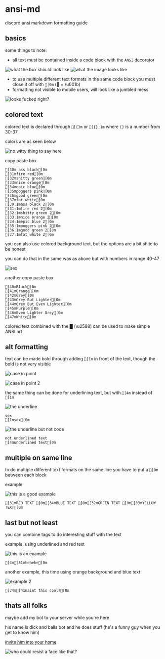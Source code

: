 # ansi-md
discord ansi markdown formatting guide

## basics

some things to note:
  - all text must be contained inside a code block with the `ANSI` decorator

![what the box should look like](https://cdn.discordapp.com/attachments/973196031158280202/973208120237105212/unknown.png)
![what the image looks like](https://cdn.discordapp.com/attachments/973196031158280202/973208158392688640/unknown.png)
  - to use multiple different text formats in the same code block you must close it off with `[0m` ( = \u001b)
  - formatting not visible to mobile users, will look like a jumbled mess

![looks fucked right?](https://cdn.discordapp.com/attachments/973196031158280202/973207697421914172/unknown.png)

## colored text

colored text is declared through `[{}m` or `[{};1m` where `{}` is a number from 30-37

colors are as seen below

![no witty thing to say here](https://cdn.discordapp.com/attachments/973196031158280202/973209632044634112/unknown.png)

copy paste box
```ansi
[30m ass black[0m
[31mfire red[0m
[32mshitty green[0m
[33mnice orange[0m
[34mepic blue[0m
[35mpoggers pink[0m
[36mgood green[0m
[37mfat white[0m
[30;1mass black 2[0m
[31;1mfire red 2[0m
[32;1mshitty green 2[0m
[33;1mnice orange 2[0m
[34;1mepic blue 2[0m
[35;1mpoggers pink 2[0m
[36;1mgood green 2[0m
[37;1mfat white 2[0m
```

you can also use colored background text, but the options are a bit shite to be honest

you can do that in the same was as above but with numbers in range 40-47

![sex](https://media.discordapp.net/attachments/973196031158280202/973209451437883422/unknown.png)

another copy paste box
```ansi
[40mBlack[0m
[41mOrange[0m
[42mGrey[0m
[43mGrey But Lighter[0m
[44mGrey But Even Lighter[0m
[45mPurple[0m
[46mEven Lighter Grey[0m
[47mWhite[0m
```

colored text combined with the █ (\u2588) can be used to make simple ANSI art

## alt formatting

text can be made bold through adding `[1m` in front of the text, though the bold is not very visible

![case in point](https://cdn.discordapp.com/attachments/973196031158280202/973211165285052456/unknown.png)

![case in point 2](https://cdn.discordapp.com/attachments/973196031158280202/973211330062479400/unknown.png)

the same thing can be done for underlining text, but with `[4m` instead of `[1m`

![the underline](https://cdn.discordapp.com/attachments/973196031158280202/973211773442355230/unknown.png)

```ansi
sex
[1msex[0m
```

![the underline but not code](https://cdn.discordapp.com/attachments/973196031158280202/973211833781596280/unknown.png)

```ansi
not underlined text
[4munderlined text[0m
```

## multiple on same line

to do multiple different text formats on the same line you have to put a `[0m` between each block

example

![this is a good example](https://cdn.discordapp.com/attachments/973196031158280202/973215877409419345/unknown.png)

```ansi
[31mRED TEXT [0m[34mBLUE TEXT [0m[32mGREEN TEXT [0m[33mYELLOW TEXT[0m
```

## last but not least

you can combine tags to do interesting stuff with the text

example, using underlined and red text

![this is an example](https://cdn.discordapp.com/attachments/973196031158280202/973212617713791056/unknown.png)

```ansi
[4m[31mhehehe[0m
```

another example, this time using orange background and blue text

![example 2](https://cdn.discordapp.com/attachments/973196031158280202/973213857055117372/unknown.png)

```ansi
[34m[41maint this cool?[0m
```

## thats all folks
maybe add my bot to your server while you're here

his name is dick and balls bot and he does stuff (he's a funny guy when you get to know him)

[invite him into your home](https://discord.com/api/oauth2/authorize?client_id=659540200053276685&permissions=2349333568&scope=bot)

![who could resist a face like that?](https://cdn.discordapp.com/avatars/659540200053276685/0498dd70e868b073a76d3f9a6dde199f.webp?size=256)
